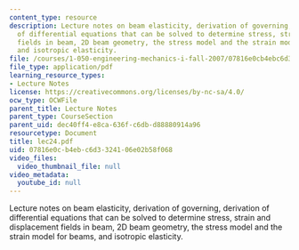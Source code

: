 ```yaml
---
content_type: resource
description: Lecture notes on beam elasticity, derivation of governing, derivation
  of differential equations that can be solved to determine stress, strain and displacement
  fields in beam, 2D beam geometry, the stress model and the strain model for beams,
  and isotropic elasticity.
file: /courses/1-050-engineering-mechanics-i-fall-2007/07816e0cb4ebc6d3324106e02b58f068_lec24.pdf
file_type: application/pdf
learning_resource_types:
- Lecture Notes
license: https://creativecommons.org/licenses/by-nc-sa/4.0/
ocw_type: OCWFile
parent_title: Lecture Notes
parent_type: CourseSection
parent_uid: dec40ff4-e8ca-636f-c6db-d88880914a96
resourcetype: Document
title: lec24.pdf
uid: 07816e0c-b4eb-c6d3-3241-06e02b58f068
video_files:
  video_thumbnail_file: null
video_metadata:
  youtube_id: null
---
```

Lecture notes on beam elasticity, derivation of governing, derivation of differential equations that can be solved to determine stress, strain and displacement fields in beam, 2D beam geometry, the stress model and the strain model for beams, and isotropic elasticity.
